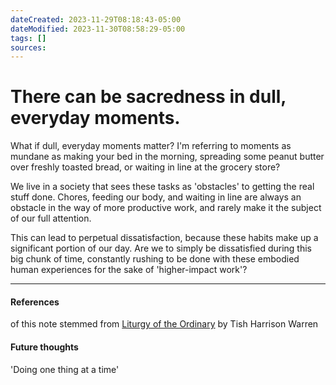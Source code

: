 ```yaml
---
dateCreated: 2023-11-29T08:18:43-05:00
dateModified: 2023-11-30T08:58:29-05:00
tags: []
sources: 
---
```

# There can be sacredness in dull, everyday moments.
What if dull, everyday moments matter? I'm referring to moments as mundane as making your bed in the morning, spreading some peanut butter over freshly toasted bread, or waiting in line at the grocery store?

We live in a society that sees these tasks as 'obstacles' to getting the real stuff done.  Chores, feeding our body, and waiting in line are always an obstacle in the way of more productive work, and rarely make it the subject of our full attention.

This can lead to perpetual dissatisfaction, because these habits make up a significant portion of our day. Are we to simply be dissatisfied during this big chunk of time, constantly rushing to be done with these embodied human experiences for the sake of 'higher-impact work'?

------------

#### References
of this note stemmed from [Liturgy of the Ordinary](https://tishharrisonwarren.com/liturgy-of-the-ordinary) by Tish Harrison Warren

#### Future thoughts
'Doing one thing at a time'